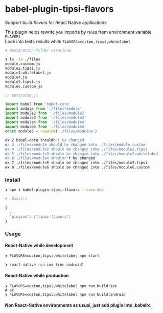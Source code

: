 # babel-plugin-tipsi-flavors
Support build flavors for React Native applications  

This plugin helps rewrite you imports by rules from environment variable `FLAVORS`  
Look into tests results while `FLAVORS=custom,tipsi,whitelabel`

```bash
# destination folder structure

❯ ls -la ./files
module.custom.js
module2.tipsi.js
module3.whitelabel.js
module4.js
module5.tipsi.js
module6.custom.js
```

```javascript
// testSuite.js

import babel from 'babel-core'
import module from './files/module'
import module2 from './files/module2'
import module3 from './files/module3'
import module4 from './files/module4'
import module5 from './files/module5'
const module6 = require('./files/module6')
```

```bash
ok 2 babel-core shouldn't be changed
ok 3 ./files/module should be changed into ./files/module.custom
ok 4 ./files/module2 should be changed into ./files/module2.tipsi
ok 5 ./files/module3 should be changed into ./files/module3.whitelabel
ok 6 ./files/module4 shouldn't be changed
ok 7 ./files/module5 should be changed into ./files/module5.tipsi
ok 8 ./files/module6 should be changed into ./files/module6.custom
```

### Install
```bash
❯ npm i babel-plugin-tipsi-flavors --save-dev
```

```bash
# .babelrc

{
  ...
  "plugins": ["tipsi-flavors"]
}
```

### Usage

#### React-Native while development
```bash
❯ FLAVORS=custom,tipsi,whitelabel npm start

❯ react-native run-ios (run-android)
```

#### React-Native while production
```
❯ FLAVORS=custom,tipsi,whitelabel npm run build:ios
# or
❯ FLAVORS=custom,tipsi,whitelabel npm run build:android 
```

#### Non React-Native environments as usual, just add plugin into .babelrc
